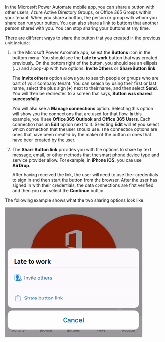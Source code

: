 In the Microsoft Power Automate mobile app, you can share a button
with other users, Azure Active Directory Groups, or Office 365 Groups 
within your tenant. When you share a button, the person or group with 
whom you share can run your button. You can also share a link to buttons 
that another person shared with you. You can stop sharing your buttons 
at any time.

There are different ways to share the button that you created in the previous unit 
include:

1.  In the Microsoft Power Automate app, select the **Buttons** icon
    in the bottom menu. You should see the **Late to work** button that
    was created previously. On the bottom right of the button, you should see
    an ellipsis (**...**) and a pop-up
    with two options: **Invite Others** or **Share Button link**.

    The **Invite others** option allows you to search people or groups who are
    part of your company tenant. You can search by using their first or
    last name, select the plus sign (**+**) next to their name, and then 
    select **Send**. You will then be redirected to a screen that
    says, **Button was shared successfully**. 
    
    You will also see a **Manage connections** option. Selecting this option 
    will show you the connections that are used for that flow. In this example, 
    you'll see **Office 365 Outlook** and **Office 365 Users**. Each connection 
    has an **Edit** option next to it. Selecting **Edit** will let you select
    which connection that the user should use. The connection options are
    ones that have been created by the maker of the button or ones that have 
    been created by the user.

2.  The **Share Button link** provides you with the options to share by text
    message, email, or other methods that the smart phone device type and
    service provider allow. For example, in **iPhone iOS**, you can 
    use **AirDrop**. 
    
    After having received the link, the user will need to
    use their credentials to sign in and then start the button from the
    browser. After the user has signed in with their credentials, the data 
    connections are first verified and then you can select the **Continue** 
    button.

The following example shows what the two sharing options look like.

![Share button](../media/share-button.png)
